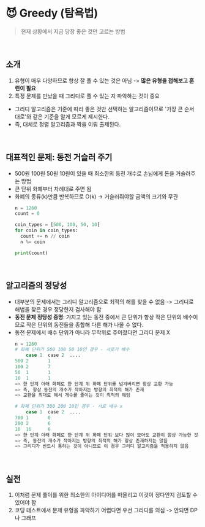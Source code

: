 # 😈 Greedy (탐욕법)
> 현재 상황에서 지금 당장 좋은 것만 고르는 방법

<br/>

## 소개
1. 유형이 매우 다양하므로 항상 잘 풀 수 있는 것은 아님 -> **많은 유형을 접해보고 훈련이 필요**
2. 특정 문제를 만났을 때 그리디로 풀 수 있는 지 파악하는 것이 중요
  - 그리디 알고리즘은 기준에 따라 좋은 것만 선택하는 알고리즘이므로 '가장 큰 순서대로'와 같은 기준을 알게 모르게 제시한다.
  - 즉, 대체로 정렬 알고리즘과 짝을 이뤄 출제된다.

<br/>

## 대표적인 문제: 동전 거슬러 주기
  -  500원 100원 50원 10원이 있을 때 최소한의 동전 개수로 손님에게 돈을 거슬러주는 방법
  -  큰 단위 화폐부터 차례대로 주면 됨
  - 화폐의 종류(k)만큼 반복하므로 O(k) -> 거슬러줘야할 금액의 크기와 무관
    ```python
    n = 1260
    count = 0

    coin_types = [500, 100, 50, 10]
    for coin in coin_types:
      count += n // coin
      n %= coin

    print(count)
    ```

<br/>

## 알고리즘의 정당성
- 대부분의 문제에서는 그리디 알고리즘으로 최적의 해를 찾을 수 없음 -> 그리디로 해법을 찾은 경우 정당한지 검사해야 함
- **동전 문제 정당성 증명**: 가지고 있는 동전 중에서 큰 단위가 항상 작은 단위의 배수이므로 작은 단위의 동전들을 종합해 다른 해가 나올 수 없다.
- 동전 문제에서 배수 단위가 아니라 무작위로 주어졌다면 그리디 문제 X
    ```python
    n = 1260
    # 화폐 단위가 500 100 50 10인 경우 - 서로가 배수
        case 1  case 2  ....
    500 2       1
    100 2       7
    50  1       1
    10  1       1
    => 한 단계 아래 화폐로 한 단계 위 화폐 단위를 넘겨버리면 항상 교환 가능
    => 즉, 항상 동전의 개수가 작아지는 방향의 최적의 해가 존재
    => 교환을 최대로 해서 개수를 줄이는 것이 최적의 해임

    # 화폐 단위가 300 200 10인 경우 - 서로 배수 x
        case 1  case 2  ....
    700 1       0
    200 2       6
    10  16      6
    => 한 단계 아래 화폐로 한 단계 위 화폐 단위 보다 많이 모아도 교환이 항상 가능한 것은 아님
    => 즉, 동전의 개수가 작아지는 방향의 최적의 해가 항상 존재하지는 않음
    => 그리디가 반드시 통하는 것이 아니므로 이 경우 그리디 알고리즘을 적용하지 않음
    ```

<br/>

## 실전
1. 이처럼 문제 풀이를 위한 최소한의 아이디어를 떠올리고 이것이 정다안지 검토할 수 있어야 함
2. 코딩 테스트에서 문제 유형을 파악하기 어렵다면 우선 그리디를 의심 -> 안되면 DP나 그래프
